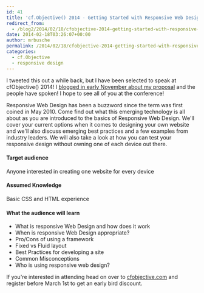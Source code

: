 ```yaml
---
id: 41
title: 'cf.Objective() 2014 - Getting Started with Responsive Web Design'
redirect_from:
  - /blog2/2014/02/18/cfobjective-2014-getting-started-with-responsive-web-design/
date: 2014-02-18T03:26:07+00:00
author: mrbusche
permalink: /2014/02/18/cfobjective-2014-getting-started-with-responsive-web-design/
categories:
  - cf.Objective
  - responsive design
---
```


I tweeted this out a while back, but I have been selected to speak at cfObjective() 2014! I [blogged in early November about my proposal](https://mrbusche.com/2013/11/03/cfobjective-proposal-getting-started-with-responsive-web-design/) and the people have spoken! I hope to see all of you at the conference!

Responsive Web Design has been a buzzword since the term was first coined in May 2010. Come find out what this emerging technology is all about as you are introduced to the basics of Responsive Web Design. We'll cover your current options when it comes to designing your own website and we'll also discuss emerging best practices and a few examples from industry leaders. We will also take a look at how you can test your responsive design without owning one of each device out there.

#### Target audience

Anyone interested in creating one website for every device

#### Assumed Knowledge

Basic CSS and HTML experience

#### What the audience will learn

- What is responsive Web Design and how does it work
- When is responsive Web Design appropriate?
- Pro/Cons of using a framework
- Fixed vs Fluid layout
- Best Practices for developing a site
- Common Misconceptions
- Who is using responsive web design?

If you're interested in attending head on over to [cfobjective.com](https://www.cfobjective.com/) and register before March 1st to get an early bird discount.
